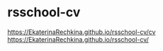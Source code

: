 # rsschool-cv
https://EkaterinaRechkina.github.io/rsschool-cv/cv
https://EkaterinaRechkina.github.io/rsschool-cv/
